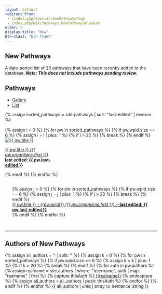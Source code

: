 ```yaml
---
layout: default
redirect_from: 
 - /index.php/Special:NewPathwaysPage
 - index.php/WikiPathways:NewPathwayReleases
order: 3
display-title: "New"
btn-class: "btn-front"
---
```


<h2 id="title">New Pathways</h2>
<p>A date-sorted list of 20 pathways that have been recently added to the database. <b><em>Note: This does not include pathways pending review.</em></b></p> 
<h2>Pathways</h2>
<ul class="nav nav-tabs" style="margin-left: 0px;">
    <li class="nav-item">
      <a class="nav-link active" data-toggle="tab" href="#gallery">Gallery</a>
    </li>
    <li class="nav-item">
      <a class="nav-link" data-toggle="tab" href="#list">List</a>
    </li>
</ul>
{% assign sorted_pathways = site.pathways | sort: "last-edited" | reverse %}
<div class="tab-content" >
    <div class="tab-pane fade show active" id="gallery" role="tabpanel">
        <br/>
    <div class="row" style="margin-right: 0px; margin-left: 0px;">
        {% assign i = 0 %}
        {% for pw in sorted_pathways %}
            {% if pw.wpid.size == 6 %} <!-- Only display sorted 4-digit wpids -->
                {% assign i = i | plus: 1 %}
                {% if i > 20 %}
                    {% break %}
                {% endif %}
                <div class="col-sm-auto">
                <div class="card" style="width: 10rem;">
                <a class="card-link" href="{{ pw.url }}">
                <img class="card-img-top" loading="lazy" src="/assets/img/{{pw.wpid}}/{{pw.wpid}}-thumb.png" alt="{{ pw.title }}">
                <div class="card-body">
                <p class="card-text">{{ pw.title }} <em>({{ pw.organisms.first }})</em>
                <br /><b>last edited: {{ pw.last-edited }}</b></p>
                </div>
                </a>
                </div>
                </div>
            {% endif %}
        {% endfor %}
    </div>
    </div>
<div class="tab-pane fade" id="list" role="tabpanel">
    <br/>
    <div class="row" style="margin-left: 0px;">
      <ul style="list-style-type: none; margin-left: 0px;">
        {% assign j = 0 %}
        {% for pw in sorted_pathways %}
          {% if pw.wpid.size == 6 %}
          {% assign j = j | plus: 1 %}
            {% if j > 20 %}
              {% break %}
            {% endif %}
            <li><a href="{{ pw.url }}">{{ pw.title }} - {{pw.wpid}} <em>({{ pw.organisms.first }})</em> --<b>last edited: {{ pw.last-edited }}</b></a></li>
          {% endif %}
        {% endfor %}
      </ul>
    </div>  
  </div>
</div>
<br/>
<hr/>
<h2>Authors of New Pathways</h2>
<p>
    {% assign all_authors = '' | split: '' %}
    {% assign k = 0 %}
    {% for pw in sorted_pathways %}
      {% if pw.wpid.size == 6 %}
      {% assign k = k | plus: 1 %}
        {% if k > 20 %}
          {% break %}
        {% endif %}
          {% for auth in pw.authors %}
          {% assign realname = site.authors | where: "username", auth | map: "realname" | first  %}
            {% capture thisAuth %}
              <a href="{{site.url}}/authors/{{auth}}.html" title="View author profile">{{realname}}</a>
            {% endcapture %}
            {% assign all_authors = all_authors | push: thisAuth %}
          {% endfor %}
      {% endif %}
    {% endfor %}
    {{ all_authors | uniq | array_to_sentence_string }}
</p>
